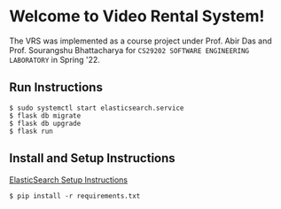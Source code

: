 # Welcome to Video Rental System!

The VRS was implemented as a course project under Prof. Abir Das and Prof. Sourangshu Bhattacharya for ``CS29202 SOFTWARE ENGINEERING LABORATORY`` in Spring '22.

## Run Instructions
```
$ sudo systemctl start elasticsearch.service
$ flask db migrate
$ flask db upgrade
$ flask run
```
## Install and Setup Instructions
[ElasticSearch Setup Instructions](https://stackoverflow.com/questions/39447617/failed-to-establish-a-new-connection-errno-111-connection-refusedelasticsear)
```
$ pip install -r requirements.txt
```
